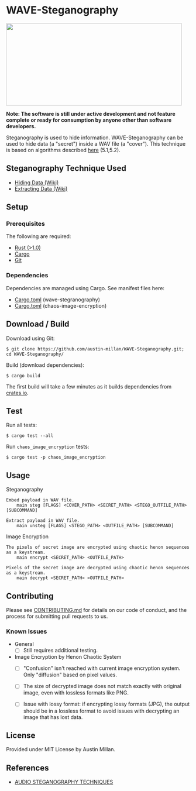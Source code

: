 # WAVE-Steganography
<img src="https://cdn-images-1.medium.com/max/1400/1*dQyfOpFWmSxrmdOcQgW6OQ.jpeg" width="480" height="225">

**Note: The software is still under active development and not
feature complete or ready for consumption by anyone other than
software developers.**

Steganography is used to hide information. WAVE-Steganography can be used
to hide data (a "secret") inside a WAV file (a "cover"). This
technique is based on algorithms described
[here](http://shodhganga.inflibnet.ac.in/bitstream/10603/147552/14/14_chapter%205.pdf)
(5.1,5.2).


## Steganography Technique Used

- [Hiding Data (Wiki)](https://github.com/austin-millan/WAVE-Steganography/wiki/Embedding)
- [Extracting Data (Wiki)](https://github.com/austin-millan/WAVE-Steganography/wiki/Extracting)


## Setup
### Prerequisites
The following are required:
* [Rust (>1.0)](https://www.rust-lang.org/en-US/install.html)
* [Cargo](https://doc.rust-lang.org/cargo/)
* [Git](https://git-scm.com/downloads)


###  Dependencies
Dependencies are managed using Cargo. See manifest files here:
- [Cargo.toml](https://github.com/austin-millan/WAVE-Steganography/blob/master/Cargo.toml) (wave-stegranography)
- [Cargo.toml](https://github.com/austin-millan/WAVE-Steganography/blob/master/src/chaos_image_encryption/Cargo.toml) (chaos-image-encryption)

## Download / Build

Download using Git:

`$ git clone https://github.com/austin-millan/WAVE-Steganography.git; cd WAVE-Steganography/`

Build (download dependencies):

`$ cargo build`

The first build will take a few minutes as it builds dependencies from
[crates.io](https://crates.io/).


## Test

Run all tests:

`$ cargo test --all`


Run `chaos_image_encryption` tests:

`$ cargo test -p chaos_image_encryption`

## Usage

Steganography

```
Embed payload in WAV file.
    main steg [FLAGS] <COVER_PATH> <SECRET_PATH> <STEGO_OUTFILE_PATH> [SUBCOMMAND]

Extract payload in WAV file.
    main unsteg [FLAGS] <STEGO_PATH> <OUTFILE_PATH> [SUBCOMMAND]
```

Image Encryption
```
The pixels of secret image are encrypted using chaotic henon sequences as a keystream.
    main encrypt <SECRET_PATH> <OUTFILE_PATH>

Pixels of the secret image are decrypted using chaotic henon sequences as a keystream.
    main decrypt <SECRET_PATH> <OUTFILE_PATH>
```


## Contributing
Please see
[CONTRIBUTING.md](https://github.com/austin-millan/WAVE-Steganography/blob/master/CONTRIBUTING.md) for details on our code of conduct, and the process for submitting pull requests to us.

### Known Issues

- General
    - [ ] Still requires additional testing.

- Image Encryption by Henon Chaotic System
    - [ ] "Confusion" isn't reached with current image encryption system. Only "diffusion" based on pixel values.
    - [ ] The size of decrypted image does not match exactly with original image, even with lossless formats like PNG.
    - [ ] Issue with lossy format: if encrypting lossy formats (JPG),
    the output should be in a lossless format to avoid issues with decrypting an image that has lost data.


## License

Provided under MIT License by Austin Millan.

## References

* [AUDIO STEGANOGRAPHY TECHNIQUES](http://shodhganga.inflibnet.ac.in/bitstream/10603/147552/14/14_chapter%205.pdf)